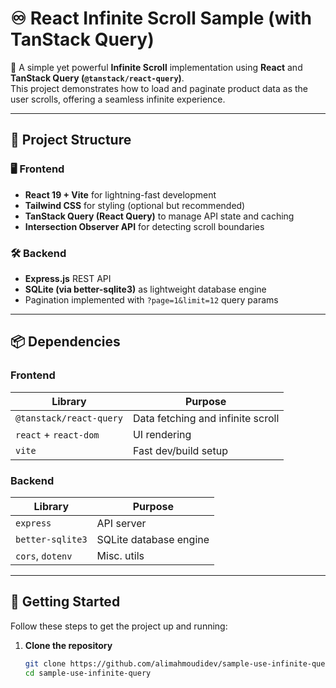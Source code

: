 # ♾️ React Infinite Scroll Sample (with TanStack Query)

🎯 A simple yet powerful **Infinite Scroll** implementation using **React** and **TanStack Query (`@tanstack/react-query`)**.  
This project demonstrates how to load and paginate product data as the user scrolls, offering a seamless infinite experience.

---

## 🔧 Project Structure

### 🖥️ Frontend
- **React 19 + Vite** for lightning-fast development
- **Tailwind CSS** for styling (optional but recommended)
- **TanStack Query (React Query)** to manage API state and caching
- **Intersection Observer API** for detecting scroll boundaries

### 🛠️ Backend
- **Express.js** REST API
- **SQLite (via better-sqlite3)** as lightweight database engine
- Pagination implemented with `?page=1&limit=12` query params

---

## 📦 Dependencies

### Frontend

| Library                 | Purpose                            |
|------------------------|------------------------------------|
| `@tanstack/react-query`| Data fetching and infinite scroll  |
| `react` + `react-dom`  | UI rendering                       |
| `vite`                 | Fast dev/build setup               |

### Backend

| Library         | Purpose                |
|----------------|------------------------|
| `express`       | API server             |
| `better-sqlite3`| SQLite database engine |
| `cors`, `dotenv`| Misc. utils            |

---

## 🚀 Getting Started

Follow these steps to get the project up and running:

1. **Clone the repository**

   ```bash
   git clone https://github.com/alimahmoudidev/sample-use-infinite-query.git
   cd sample-use-infinite-query
